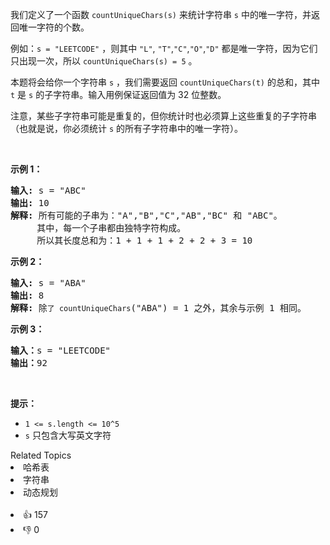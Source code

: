 <p>我们定义了一个函数 <code>countUniqueChars(s)</code> 来统计字符串 <code>s</code> 中的唯一字符，并返回唯一字符的个数。</p>

<p>例如：<code>s = "LEETCODE"</code> ，则其中 <code>"L"</code>, <code>"T"</code>,<code>"C"</code>,<code>"O"</code>,<code>"D"</code> 都是唯一字符，因为它们只出现一次，所以 <code>countUniqueChars(s) = 5</code> 。</p>

<p>本题将会给你一个字符串 <code>s</code> ，我们需要返回 <code>countUniqueChars(t)</code> 的总和，其中 <code>t</code> 是 <code>s</code> 的子字符串。输入用例保证返回值为&nbsp;32 位整数。</p>

<p>注意，某些子字符串可能是重复的，但你统计时也必须算上这些重复的子字符串（也就是说，你必须统计 <code>s</code> 的所有子字符串中的唯一字符）。</p>

<p>&nbsp;</p>

<p><strong>示例 1：</strong></p>

<pre>
<strong>输入: </strong>s = "ABC"
<strong>输出: </strong>10
<strong>解释:</strong> 所有可能的子串为："A","B","C","AB","BC" 和 "ABC"。
     其中，每一个子串都由独特字符构成。
     所以其长度总和为：1 + 1 + 1 + 2 + 2 + 3 = 10
</pre>

<p><strong>示例 2：</strong></p>

<pre>
<strong>输入: </strong>s = "ABA"
<strong>输出: </strong>8
<strong>解释: </strong>除<span><code>了 countUniqueChars</code></span>("ABA") = 1 之外，其余与示例 1 相同。
</pre>

<p><strong>示例 3：</strong></p>

<pre>
<strong>输入：</strong>s = "LEETCODE"
<strong>输出：</strong>92
</pre>

<p>&nbsp;</p>

<p><strong>提示：</strong></p>

<ul> 
 <li><code>1 &lt;= s.length &lt;= 10^5</code></li> 
 <li><code>s</code> 只包含大写英文字符</li> 
</ul>

<div><div>Related Topics</div><div><li>哈希表</li><li>字符串</li><li>动态规划</li></div></div><br><div><li>👍 157</li><li>👎 0</li></div>